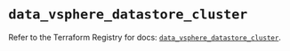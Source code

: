 # `data_vsphere_datastore_cluster`

Refer to the Terraform Registry for docs: [`data_vsphere_datastore_cluster`](https://registry.terraform.io/providers/vmware/vsphere/2.14.0/docs/data-sources/datastore_cluster).
